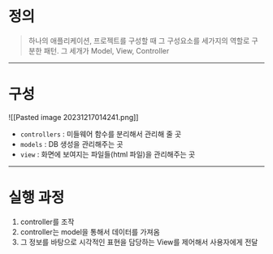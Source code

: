# 정의

> 하나의 애플리케이션, 프로젝트를 구성할 때 그 구성요소를 세가지의 역할로 구분한 패턴.
> 그 세개가 Model, View, Controller

---
# 구성

![[Pasted image 20231217014241.png]]
- `controllers` : 미들웨어 함수를 분리해서 관리해 줄 곳
- `models` : DB 생성을 관리해주는 곳
- `view` : 화면에 보여지는 파일들(html 파일)을 관리해주는 곳

---
# 실행 과정

1. controller를 조작
2. controller는 model을 통해서 데이터를 가져옴
3. 그 정보를 바탕으로 시각적인 표현을 담당하는 View를 제어해서 사용자에게 전달